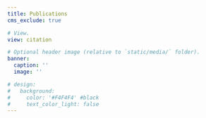 ```yaml
---
title: Publications
cms_exclude: true

# View.
view: citation

# Optional header image (relative to `static/media/` folder).
banner:
  caption: ''
  image: ''

# design:
#   background:
#     color: '#F4F4F4' #black
#     text_color_light: false
---
```

